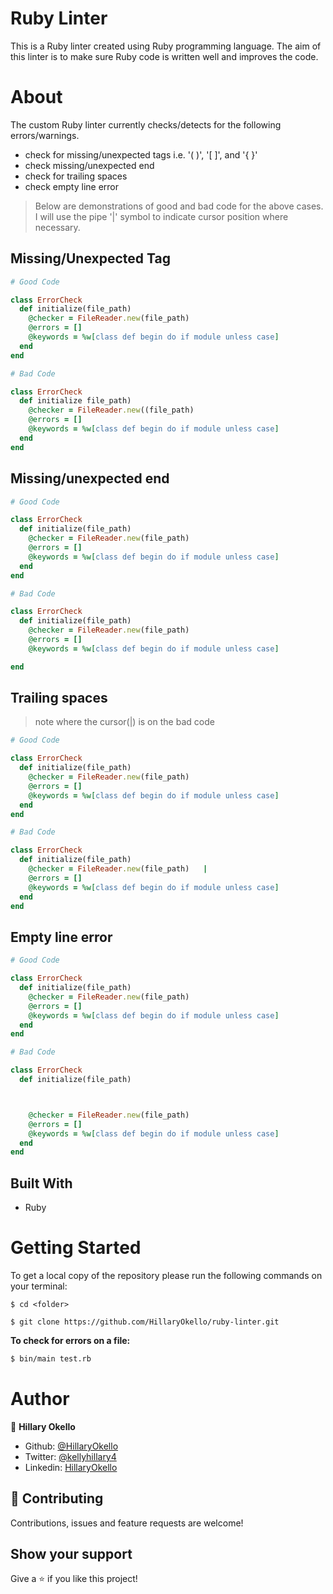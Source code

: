 # Ruby Linter

This is a Ruby linter created using Ruby programming language. The aim of this linter is to make sure Ruby code is written well and improves the code.

# About
The custom Ruby linter currently checks/detects for the following errors/warnings.
- check for missing/unexpected tags i.e. '( )', '[ ]', and '{ }'
- check missing/unexpected end
- check for trailing spaces
- check empty line error

> Below are demonstrations of good and bad code for the above cases. I will use the pipe '|' symbol to indicate cursor position where necessary.
## Missing/Unexpected Tag
~~~ruby
# Good Code

class ErrorCheck
  def initialize(file_path)
    @checker = FileReader.new(file_path)
    @errors = []
    @keywords = %w[class def begin do if module unless case]
  end
end

# Bad Code

class ErrorCheck
  def initialize file_path)
    @checker = FileReader.new((file_path)
    @errors = []
    @keywords = %w[class def begin do if module unless case]
  end
end
~~~

## Missing/unexpected end
~~~ruby
# Good Code

class ErrorCheck
  def initialize(file_path)
    @checker = FileReader.new(file_path)
    @errors = []
    @keywords = %w[class def begin do if module unless case]
  end
end

# Bad Code

class ErrorCheck
  def initialize(file_path)
    @checker = FileReader.new(file_path)
    @errors = []
    @keywords = %w[class def begin do if module unless case]

end
~~~

## Trailing spaces
> note where the cursor(|) is on the bad code 
~~~ruby
# Good Code

class ErrorCheck
  def initialize(file_path)
    @checker = FileReader.new(file_path)
    @errors = []
    @keywords = %w[class def begin do if module unless case]
  end
end

# Bad Code

class ErrorCheck
  def initialize(file_path)
    @checker = FileReader.new(file_path)   |
    @errors = []
    @keywords = %w[class def begin do if module unless case]
  end
end
~~~

## Empty line error
~~~ruby
# Good Code

class ErrorCheck
  def initialize(file_path)
    @checker = FileReader.new(file_path)
    @errors = []
    @keywords = %w[class def begin do if module unless case]
  end
end

# Bad Code

class ErrorCheck
  def initialize(file_path)



    @checker = FileReader.new(file_path)
    @errors = []
    @keywords = %w[class def begin do if module unless case]
  end
end
~~~

## Built With
- Ruby

# Getting Started

To get a local copy of the repository please run the following commands on your terminal:

```
$ cd <folder>
```

```
$ git clone https://github.com/HillaryOkello/ruby-linter.git
```

**To check for errors on a file:** 

~~~bash
$ bin/main test.rb
~~~
# Author

👤 **Hillary Okello**

- Github: [@HillaryOkello](https://github.com/HillaryOkello/)
- Twitter: [@kellyhillary4](https://twitter.com/Kellyhillary4)
- Linkedin: [HillaryOkello](https://www.linkedin.com/in/hillary-okello-b173101a4/)


## 🤝 Contributing

Contributions, issues and feature requests are welcome!

## Show your support

Give a ⭐️ if you like this project!
